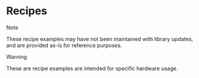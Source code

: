 # Recipes

> [!note]
> These recipe examples may have not been maintained with library updates, and are provided as-is for reference purposes.

> [!warning]
> These are recipe examples are intended for specific hardware usage.
